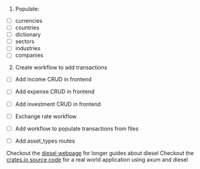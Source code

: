1. Populate:
- [ ] currencies
- [ ] countries
- [ ] dictionary
- [ ] sectors
- [ ] industries
- [ ] companies

2. Create workflow to add transactions
- [ ] Add income CRUD in frontend
- [ ] Add expense CRUD in frontend
- [ ] Add investment CRUD in frontend
- [ ] Exchange rate workflow
- [ ] Add workflow to populate transactions from files
- [ ] Add asset_types routes


Checkout the [diesel webpage](https://diesel.rs) for
longer guides about diesel
Checkout the [crates.io source code](https://github.com/rust-lang/crates.io/)
for a real world application using axum and diesel